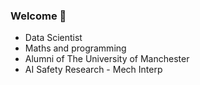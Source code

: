 ### Welcome 👋

- Data Scientist
- Maths and programming
- Alumni of The University of Manchester
- AI Safety Research - Mech Interp
